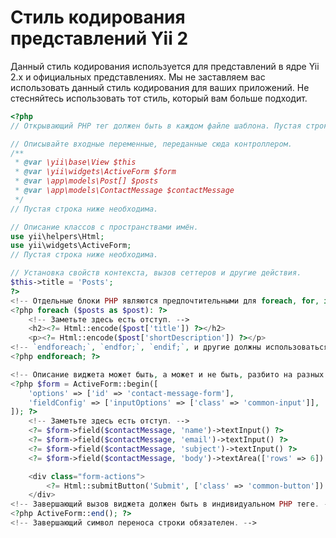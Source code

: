 Стиль кодирования представлений Yii 2
=====================================

Данный стиль кодирования используется для представлений в ядре Yii 2.x и официальных представлениях. Мы не заставляем
вас использовать данный стиль кодирования для ваших приложений. Не стесняйтесь использовать тот стиль, который вам
больше подходит.

```php
<?php
// Открывающий PHP тег должен быть в каждом файле шаблона. Пустая строка после открывающего тега также необходима.

// Описывайте входные переменные, переданные сюда контроллером.
/**
 * @var \yii\base\View $this
 * @var \yii\widgets\ActiveForm $form
 * @var \app\models\Post[] $posts
 * @var \app\models\ContactMessage $contactMessage
 */
// Пустая строка ниже необходима.

// Описание классов с пространствами имён.
use yii\helpers\Html;
use yii\widgets\ActiveForm;
// Пустая строка ниже необходима.

// Установка свойств контекста, вызов сеттеров и другие действия.
$this->title = 'Posts';
?>
<!-- Отдельные блоки PHP являются предпочтительными для foreach, for, if и т.д. -->
<?php foreach ($posts as $post): ?>
    <!-- Заметьте здесь есть отступ. -->
    <h2><?= Html::encode($post['title']) ?></h2>
    <p><?= Html::encode($post['shortDescription']) ?></p>
<!-- `endforeach;`, `endfor;`, `endif;`, и другие должны использоваться вместо `}` в случае использования множественных PHP блоков -->
<?php endforeach; ?>

<!-- Описание виджета может быть, а может и не быть, разбито на разных строках. -->
<?php $form = ActiveForm::begin([
    'options' => ['id' => 'contact-message-form'],
    'fieldConfig' => ['inputOptions' => ['class' => 'common-input']],
]); ?>
    <!-- Заметьте здесь есть отступ. -->
    <?= $form->field($contactMessage, 'name')->textInput() ?>
    <?= $form->field($contactMessage, 'email')->textInput() ?>
    <?= $form->field($contactMessage, 'subject')->textInput() ?>
    <?= $form->field($contactMessage, 'body')->textArea(['rows' => 6]) ?>

    <div class="form-actions">
        <?= Html::submitButton('Submit', ['class' => 'common-button']) ?>
    </div>
<!-- Завершающий вызов виджета должен быть в индивидуальном PHP теге. -->
<?php ActiveForm::end(); ?>
<!-- Завершающий символ переноса строки обязателен. -->

```

